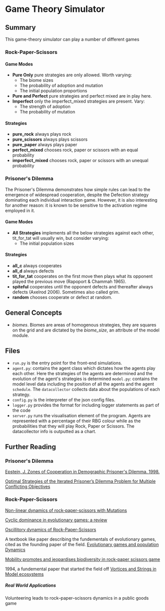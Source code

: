 # Game Theory Simulator

## Summary

This game-theory simulator can play a number of different games

### Rock-Paper-Scissors

#### Game Modes

* **Pure Only** pure strategies are only allowed. Worth varying:
    * The biome sizes
    * The probability of adoption and mutation
    * The initial population proportions
* **Pure and Perfect** pure strategies and perfect mixed are in play here.
* **Imperfect** only the imperfect_mixed strategies are present. Vary:
    * The strength of adoption
    * The probability of mutation

#### Strategies

* **pure_rock** always plays rock
* **pure_scissors** always plays scissors
* **pure_paper** always plays paper
* **perfect_mixed** chooses rock, paper or scissors with an equal probability
* **imperfect_mixed** chooses rock, paper or scissors with an unequal probability

### Prisoner's Dilemma

The Prisoner's Dilemma demonstrates how simple rules can lead to the emergence of widespread cooperation, despite the Defection strategy dominating each individual interaction game. However, it is also interesting for another reason: it is known to be sensitive to the activation regime employed in it.

#### Game Modes

* **All Strategies** implements all the below strategies against each other, tit_for_tat will usually win, but consider varying:
    * The initial population sizes

#### Strategies

* **all_c** always cooperates
* **all_d** always defects
* **tit_for_tat** cooperates on the first move then plays what its opponent played the previous move (Rapoport & Chammah 1965).
* **spiteful** cooperates until the opponent defects and thereafter always defects (Axelrod 2006). Sometimes also called grim.
* **random** chooses cooperate or defect at random.


## General Concepts

* _biomes_. Biomes are areas of homogenous strategies, they are squares on the grid and are dictated by the _biome_size_, an attribute of the model module.


## Files

* ``run.py`` is the entry point for the front-end simulations.
* ``agent.py``: contains the agent class which dictates how the agents play each other. Here the strategies of the agents are determined and the evolution of the agent's strategies is determined ``model.py``: contains the model level data including the position of all the agents and the agent ``schedule``. The ``datacollector`` collects data about the populations of each strategy.
* ``config.py`` is the interpreter of the json config files.
* ``logger.py`` provides the format for including logger statements as part of the code
* ``server.py`` runs the visualisation element of the program. Agents are represented with a percentage of their RBG colour while as the probabilities that they will play Rock, Paper or Scissors. The datacollector info is outputted as a chart.

## Further Reading

### Prisoner's Dilemma

[Epstein, J. Zones of Cooperation in Demographic Prisoner's Dilemma. 1998.](http://citeseerx.ist.psu.edu/viewdoc/download?doi=10.1.1.8.8629&rep=rep1&type=pdf)

[Optimal Strategies of the Iterated Prisoner’s Dilemma Problem for Multiple Conflicting Objectives](https://www.iitk.ac.in/kangal/papers/k2006002.pdf)

### Rock-Paper-Scissors

[Non-linear dynamics of rock-paper-scissors with Mutations](https://arxiv.org/pdf/1502.03370.pdf)

[Cyclic dominance in evolutionary games: a review](https://www.ncbi.nlm.nih.gov/pmc/articles/PMC4191105/)

[Oscillitory dynamics of Rock-Paper-Scissors](https://ac.els-cdn.com/S0022519310000123/1-s2.0-S0022519310000123-main.pdf?_tid=8a0c7e4f-10b1-40b8-96df-ee9aa9ab4a05&acdnat=1543783308_9aa411b2def1624726fc1b60352bcb9e)

A textbook like paper describing the fundementals of evolutionary games, cited as the founding paper of the field.
[Evolutionary games and population Dynamics](http://baloun.entu.cas.cz/krivan/papers/kamenice13.pdf)

[Mobility promotes and jeopardises biodiversity in rock-paper scissors game](https://www.nature.com/articles/nature06095.pdf)

1994, a fundemental paper that started the field off
[Vortices and Strings in Model ecosystems](https://journals.aps.org/pre/pdf/10.1103/PhysRevE.50.3401)

##### Real World Applications

Volunteering leads to rock–paper–scissors dynamics in a public goods game